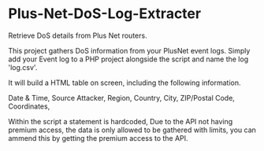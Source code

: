 # Plus-Net-DoS-Log-Extracter
Retrieve DoS details from Plus Net routers.

This project gathers DoS information from your PlusNet event logs.
Simply add your Event log to a PHP project alongside the script and name the log 'log.csv'.

It will build a HTML table on screen, including the following information.

Date & Time, 
Source Attacker, 
Region, 
Country, 
City, 
ZIP/Postal Code, 
Coordinates, 

Within the script a statement is hardcoded, 
Due to the API not having premium access, the data is only allowed to be gathered with limits, you can ammend this by getting the premium access to the 
API. 
